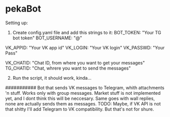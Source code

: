 # pekaBot
Setting up:
1. Create config.yaml file and add this strings to it:
BOT_TOKEN: "Your TG bot token"
BOT_USERNAME: "@"

VK_APPID: "Your VK app id"
VK_LOGIN: "Your VK login"
VK_PASSWD: "Your Pass"

VK_CHATID: "Chat ID, from where you want to get your messages"
TG_CHATID: "Chat, whrere you want to send the messages"

2. Run the script, it should work, kinda...


###########
Bot that sends VK messages to Telegram, whith attachments 'n stuff. Works only with group messages.
Market stuff is not implemented yet, and I dont think this will be neccesary. 
Same goes with wall replies, none are actually sends them as messages.
TODO:
Maybe, if VK API is not that shitty I'll add Telegram to VK compatibility. But that's not for shure.

